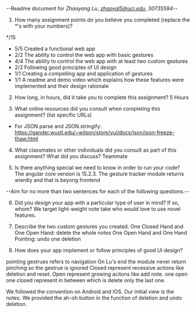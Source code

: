 --Readme document for *Zhaoyang Lu*, *zhaoyal5@uci.edu*, *30735594*--

1. How many assignment points do you believe you completed (replace the *'s with your numbers)?

*/15
- 5/5 Created a functional web app
- 2/2 The ability to control the web app with basic gestures
- 4/4 The ability to control the web app with at least two custom gestures
- 2/2 Following good principles of UI design
- 1/1 Creating a compelling app and application of gestures
- 1/1 A readme and demo video which explains how these features were implemented and their design rationale

2. How long, in hours, did it take you to complete this assignment?
5 Hours


3. What online resources did you consult when completing this assignment? (list specific URLs)
- For JSON.parse and JSON.stringify: https://gander.wustl.edu/~wilson/store/yui/docs/json/json-freeze-thaw.html


4. What classmates or other individuals did you consult as part of this assignment? What did you discuss?
Teammate


5. Is there anything special we need to know in order to run your code?
The angular core version is 15.2.3.
The gesture tracker module returns wierdly and that is beyong frontend

--Aim for no more than two sentences for each of the following questions.--


6. Did you design your app with a particular type of user in mind? If so, whom?
We target light-weight note take who would love to use novel features.

7. Describe the two custom gestures you created.
One Closed Hand and One Open Hand: delete the whole notes
One Open Hand and One Hand Pointing: undo one deletion

8. How does your app implement or follow principles of good UI design?

pointing gestrues refers to navigation
On Lu's end the module never return pinching so the gestrue is ignored
Closed represent recessive actions like deletion and reset.
Open represent growing acitons like add note.
one open one closed represent in between which is delete only the last one.

We followed the convention on Android and IOS.
Our initial view is the notes.
We provided the ah-oh button in the function of deletion and undo deletion.